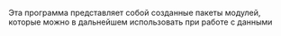 Эта программа представляет собой созданные пакеты модулей, которые можно в дальнейшем использовать при работе с данными
